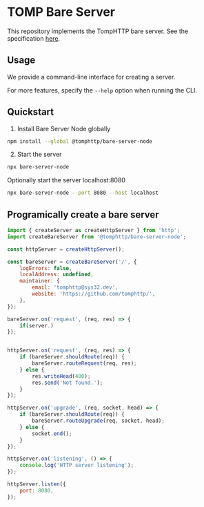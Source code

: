 # TOMP Bare Server

This repository implements the TompHTTP bare server. See the specification [here](https://github.com/tomphttp/specifications/blob/master/BareServerV1.md).

## Usage

We provide a command-line interface for creating a server.

For more features, specify the `--help` option when running the CLI.

## Quickstart

1. Install Bare Server Node globally

```sh
npm install --global @tomphttp/bare-server-node
```

2. Start the server

```sh
npx bare-server-node
```

Optionally start the server localhost:8080

```sh
npx bare-server-node --port 8080 --host localhost
```


## Programically create a bare server

```js
import { createServer as createHttpServer } from 'http';
import createBareServer from '@tomphttp/bare-server-node';

const httpServer = createHttpServer();

const bareServer = createBareServer('/', {
	logErrors: false,
	localAddress: undefined,
	maintainer: {
		email: 'tomphttp@sys32.dev',
		website: 'https://github.com/tomphttp/',
	},
});

bareServer.on('request', (req, res) => {
	if(server.)
});


httpServer.on('request', (req, res) => {
	if (bareServer.shouldRoute(req)) {
		bareServer.routeRequest(req, res);
	} else {
		res.writeHead(400);
		res.send('Not found.');
	}
});

httpServer.on('upgrade', (req, socket, head) => {
	if (bareServer.shouldRoute(req)) {
		bareServer.routeUpgrade(req, socket, head);
	} else {
		socket.end();
	}
});

httpServer.on('listening', () => {
	console.log('HTTP server listening');
});

httpServer.listen({
	port: 8080,
});
```
